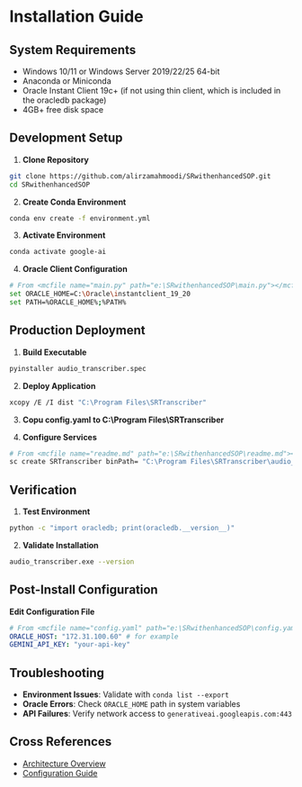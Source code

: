 # Installation Guide

## System Requirements
- Windows 10/11 or Windows Server 2019/22/25 64-bit
- Anaconda or Miniconda
- Oracle Instant Client 19c+ (if not using thin client, which is included in the oracledb package)
- 4GB+ free disk space

## Development Setup

1. **Clone Repository**
```bash
git clone https://github.com/alirzamahmoodi/SRwithenhancedSOP.git
cd SRwithenhancedSOP
```

2. **Create Conda Environment**
```bash
conda env create -f environment.yml
```

3. **Activate Environment**
```bash
conda activate google-ai
```

4. **Oracle Client Configuration**
```bash
# From <mcfile name="main.py" path="e:\SRwithenhancedSOP\main.py"></mcfile>
set ORACLE_HOME=C:\Oracle\instantclient_19_20
set PATH=%ORACLE_HOME%;%PATH%
```

## Production Deployment

1. **Build Executable**
```bash
pyinstaller audio_transcriber.spec
```

2. **Deploy Application**
```bash
xcopy /E /I dist "C:\Program Files\SRTranscriber"
```
3. **Copu config.yaml to C:\Program Files\SRTranscriber**

4. **Configure Services**
```bash
# From <mcfile name="readme.md" path="e:\SRwithenhancedSOP\readme.md"></mcfile>
sc create SRTranscriber binPath= "C:\Program Files\SRTranscriber\audio_transcriber.exe --monitor"
```

## Verification

1. **Test Environment**
```bash
python -c "import oracledb; print(oracledb.__version__)"
```

2. **Validate Installation**
```bash
audio_transcriber.exe --version
```

## Post-Install Configuration

**Edit Configuration File**
```yaml
# From <mcfile name="config.yaml" path="e:\SRwithenhancedSOP\config.yaml"></mcfile>
ORACLE_HOST: "172.31.100.60" # for example
GEMINI_API_KEY: "your-api-key"
```

## Troubleshooting
- **Environment Issues**: Validate with `conda list --export`
- **Oracle Errors**: Check `ORACLE_HOME` path in system variables
- **API Failures**: Verify network access to `generativeai.googleapis.com:443`

## Cross References
- [Architecture Overview](architecture.md)
- [Configuration Guide](../config/config_reference.md)
